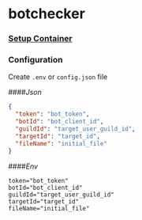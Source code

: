 # botchecker

### [Setup Container](container/readme.md)

### Configuration
Create `.env` or `config.json` file

####_Json_
```json
{
  "token": "bot_token",
  "botId": "bot_client_id",
  "guildId": "target_user_guild_id",
  "targetId": "target_id",
  "fileName": "initial_file"
}

```
####_Env_
```dotenv
token="bot_token"
botId="bot_client_id"
guildId="target_user_guild_id"
targetId="target_id"
fileName="initial_file"
```
